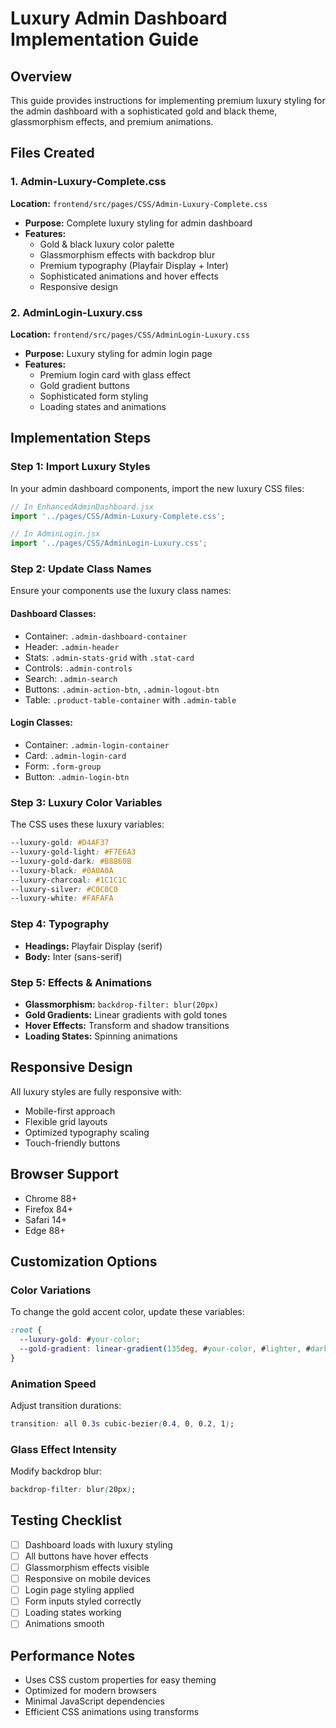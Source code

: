 # Luxury Admin Dashboard Implementation Guide

## Overview
This guide provides instructions for implementing premium luxury styling for the admin dashboard with a sophisticated gold and black theme, glassmorphism effects, and premium animations.

## Files Created

### 1. Admin-Luxury-Complete.css
**Location:** `frontend/src/pages/CSS/Admin-Luxury-Complete.css`
- **Purpose:** Complete luxury styling for admin dashboard
- **Features:** 
  - Gold & black luxury color palette
  - Glassmorphism effects with backdrop blur
  - Premium typography (Playfair Display + Inter)
  - Sophisticated animations and hover effects
  - Responsive design

### 2. AdminLogin-Luxury.css
**Location:** `frontend/src/pages/CSS/AdminLogin-Luxury.css`
- **Purpose:** Luxury styling for admin login page
- **Features:**
  - Premium login card with glass effect
  - Gold gradient buttons
  - Sophisticated form styling
  - Loading states and animations

## Implementation Steps

### Step 1: Import Luxury Styles
In your admin dashboard components, import the new luxury CSS files:

```jsx
// In EnhancedAdminDashboard.jsx
import '../pages/CSS/Admin-Luxury-Complete.css';

// In AdminLogin.jsx
import '../pages/CSS/AdminLogin-Luxury.css';
```

### Step 2: Update Class Names
Ensure your components use the luxury class names:

#### Dashboard Classes:
- Container: `.admin-dashboard-container`
- Header: `.admin-header`
- Stats: `.admin-stats-grid` with `.stat-card`
- Controls: `.admin-controls`
- Search: `.admin-search`
- Buttons: `.admin-action-btn`, `.admin-logout-btn`
- Table: `.product-table-container` with `.admin-table`

#### Login Classes:
- Container: `.admin-login-container`
- Card: `.admin-login-card`
- Form: `.form-group`
- Button: `.admin-login-btn`

### Step 3: Luxury Color Variables
The CSS uses these luxury variables:
```css
--luxury-gold: #D4AF37
--luxury-gold-light: #F7E6A3
--luxury-gold-dark: #B8860B
--luxury-black: #0A0A0A
--luxury-charcoal: #1C1C1C
--luxury-silver: #C0C0C0
--luxury-white: #FAFAFA
```

### Step 4: Typography
- **Headings:** Playfair Display (serif)
- **Body:** Inter (sans-serif)

### Step 5: Effects & Animations
- **Glassmorphism:** `backdrop-filter: blur(20px)`
- **Gold Gradients:** Linear gradients with gold tones
- **Hover Effects:** Transform and shadow transitions
- **Loading States:** Spinning animations

## Responsive Design
All luxury styles are fully responsive with:
- Mobile-first approach
- Flexible grid layouts
- Optimized typography scaling
- Touch-friendly buttons

## Browser Support
- Chrome 88+
- Firefox 84+
- Safari 14+
- Edge 88+

## Customization Options

### Color Variations
To change the gold accent color, update these variables:
```css
:root {
  --luxury-gold: #your-color;
  --gold-gradient: linear-gradient(135deg, #your-color, #lighter, #darker);
}
```

### Animation Speed
Adjust transition durations:
```css
transition: all 0.3s cubic-bezier(0.4, 0, 0.2, 1);
```

### Glass Effect Intensity
Modify backdrop blur:
```css
backdrop-filter: blur(20px);
```

## Testing Checklist
- [ ] Dashboard loads with luxury styling
- [ ] All buttons have hover effects
- [ ] Glassmorphism effects visible
- [ ] Responsive on mobile devices
- [ ] Login page styling applied
- [ ] Form inputs styled correctly
- [ ] Loading states working
- [ ] Animations smooth

## Performance Notes
- Uses CSS custom properties for easy theming
- Optimized for modern browsers
- Minimal JavaScript dependencies
- Efficient CSS animations using transforms
